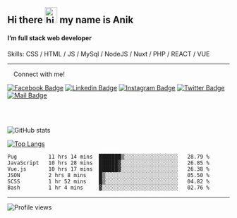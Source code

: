 ## Hi there <img src="https://user-images.githubusercontent.com/1303154/88677602-1635ba80-d120-11ea-84d8-d263ba5fc3c0.gif" width="28px" height="36" alt="hi"> my name is Anik

#### I’m full stack web developer

Skills:  CSS / HTML / JS / MySql / NodeJS / Nuxt / PHP / REACT / VUE


---

&emsp;Connect with me!

<a href="https://www.facebook.com/anik.aritro" target="_blank">![Facebook Badge](https://img.shields.io/badge/Facebook-1877F2?style=for-the-badge&logo=facebook&logoColor=white)</a> [![Linkedin Badge](https://img.shields.io/badge/LinkedIn-0077B5?style=for-the-badge&logo=linkedin&logoColor=white)](https://www.linkedin.com/in/anik-hossain540323/) [![Instagram Badge](https://img.shields.io/badge/Instagram-E4405F?style=for-the-badge&logo=instagram&logoColor=white)](https://www.instagram.com/aritro.anik) [![Twitter Badge](https://img.shields.io/badge/Twitter-1DA1F2?style=for-the-badge&logo=twitter&logoColor=white)](https://twitter.com/AritroAnik) [![Mail Badge](https://img.shields.io/badge/Gmail-D14836?style=for-the-badge&logo=gmail&logoColor=white)](mailto:anikhossain9120@gmail.com)

</br>
</br>


![GitHub stats](https://github-readme-stats.vercel.app/api?username=anik-hossain&show_icons=true&theme=monokai)

[![Top Langs](https://github-readme-stats.vercel.app/api/top-langs/?username=anik-hossain&layout=compact&theme=monokai)](https://github.com/anik-hossain)

<!--START_SECTION:waka-->

```text
Pug          11 hrs 14 mins  ███████▒░░░░░░░░░░░░░░░░░   28.79 %
JavaScript   10 hrs 28 mins  ██████▓░░░░░░░░░░░░░░░░░░   26.85 %
Vue.js       10 hrs 17 mins  ██████▓░░░░░░░░░░░░░░░░░░   26.38 %
JSON         2 hrs 8 mins    █▒░░░░░░░░░░░░░░░░░░░░░░░   05.50 %
SCSS         1 hr 52 mins    █▒░░░░░░░░░░░░░░░░░░░░░░░   04.82 %
Bash         1 hr 4 mins     ▓░░░░░░░░░░░░░░░░░░░░░░░░   02.76 %
```

<!--END_SECTION:waka-->
---

![Profile views](https://gpvc.arturio.dev/anik-hossain)  
